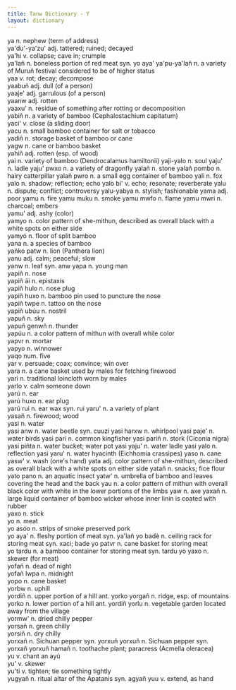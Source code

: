 ```yaml
---
title: Tanw Dictionary - Y
layout: dictionary
---
```


ya	n.	nephew (term of address)		
ya'du'-ya'zu'	adj.	tattered; ruined; decayed		
ya'hi	v.	collapse; cave in; crumple		
ya'lañ	n.	boneless portion of red meat	syn.	yo aya'
ya'pu-ya'lañ	n.	a variety of Muruñ festival considered to be of higher status		
yaa	v.	rot; decay; decompose		
yaabuñ	adj.	dull (of a person)		
yaaje'	adj.	garrulous (of a person)		
yaanw	adj.	rotten		
yaaxu'	n.	residue of something after rotting or decomposition		
yabiñ	n.	a variety of bamboo (Cephalostachium capitatum)		
yaci'	v.	close (a sliding door)		
yacu	n.	small bamboo container for salt or tobacco		
yadiñ	n.	storage basket of bamboo or cane		
yagw	n.	cane or bamboo basket		
yahiñ	adj.	rotten (esp. of wood)		
yai	n.	variety of bamboo (Dendrocalamus hamiltonii)
yaji-yalo	n.	soul
yaju'	n.	ladle
yaju' pwxo	n.	a variety of dragonfly
yalañ	n.	stone
yalañ pombo	n.	hairy catterpillar
yalañ pwro	n.	a small egg container of bamboo
yali	n.	fox
yalo	n.	shadow; reflection; echo
yalo bi'	v.	echo; resonate; reverberate
yalu	n.	dispute; conflict; controversy
yalu-yabya	n.	stylish; fashionable
yama	adj.	poor
yamu	n.	fire
yamu muku	n.	smoke
yamu mwfo	n.	flame
yamu mwri	n.	charcoal; embers		
yamu'	adj.	ashy (color)		
yamyo	n.	color pattern of she-mithun, described as overall black with a white spots on either side		
yamyó	n.	floor of split bamboo		
yana	n.	a species of bamboo		
yañko patw	n.	lion (Panthera lion)		
yanu	adj.	calm; peaceful; slow		
yanw	n.	leaf	syn.	anw
yapa	n.	young man		
yapiñ	n.	nose		
yapiñ ái	n.	epistaxis		
yapiñ hulo	n.	nose plug		
yapiñ huxo	n.	bamboo pin used to puncture the nose		
yapiñ twpe	n.	tattoo on the nose		
yapiñ ubúu	n.	nostril		
yapuñ	n.	sky		
yapuñ genwñ	n.	thunder		
yapúu	n.	a color pattern of mithun with overall while color		
yapvr	n.	mortar		
yapyo	n.	winnower		
yaqo	num.	five		
yar	v.	persuade; coax; convince; win over		
yara	n.	a cane basket used by males for fetching firewood		
yarì	n.	traditional loincloth worn by males		
yarlo	v.	calm someone down		
yarú	n.	ear		
yarú huxo	n.	ear plug		
yarú rui	n.	ear wax	syn.	rui
yaru'	n.	a variety of plant		
yasañ	n.	firewood; wood		
yasi	n.	water		
yasi anw	n.	water beetle	syn.	cuuzi
yasi harxw	n.	whirlpool
yasi paje'	n.	water birds
yasi pari	n.	common kingfisher
yasi pariñ	n.	stork (Ciconia nigra)
yasi piñta	n.	water bucket; water pot
yasi yaju'	n.	water ladle
yasi yalo	n.	reflection
yasi yaru'	n.	water hyacinth (Eichhomia crassipes)
yaso	n.	cane
yasw'	v.	wash (one's hand)
yata	adj.	color pattern of she-mithun, described as overall black with a white spots on either side
yatañ	n.	snacks; fice flour
yato pano	n.	an aquatic insect
yatw'	n.	umbrella of bamboo and leaves covering the head and the back
yau	n.	a color pattern of mithun with overall black color with white in the lower portions of the limbs
yaw	n.	axe
yaxañ	n.	large liquid container of bamboo wicker whose inner linin is coated with rubber		
yaxo	n.	stick		
yo	n.	meat		
yo asóo	n.	strips of smoke preserved pork		
yo aya'	n.	fleshy portion of meat	syn.	ya'lañ
yo badè	n.	ceiling rack for storing meat	syn.	xaci; bade
yo patvr	n.	cane basket for storing meat		
yo tardu	n.	a bamboo container for storing meat	syn.	tardu
yo yaxo	n.	skewer (for meat)		
yofañ	n.	dead of night		
yofañ lwpa	n.	midnight		
yopo	n.	cane basket		
yorbw	n.	uphill		
yordiñ	n.	upper portion of a hill	ant.	yorko
yorgañ	n.	ridge, esp. of mountains		
yorko	n.	lower portion of a hill	ant.	yordiñ
yorlu	n.	vegetable garden located away from the village		
yormw'	n.	dried chilly pepper		
yorsañ	n.	green chilly		
yorsiñ	n.	dry chilly		
yorxañ	n.	Sichuan pepper	syn.	yorxuñ
yorxuñ	n.	Sichuan pepper	syn.	yorxañ
yorxuñ hamañ	n.	toothache plant; paracress (Acmella oleracea)		
yu	v.	chant an ayú		
yu'	v.	skewer		
yu'ti	v.	tighten; tie something tightly		
yugyañ	n.	ritual altar of the Apatanis	syn.	agyañ
yuu	v.	extend, as hand		
